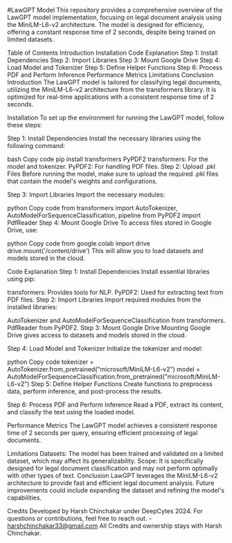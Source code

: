 #LawGPT Model
This repository provides a comprehensive overview of the LawGPT model implementation, focusing on legal document analysis using the MiniLM-L6-v2 architecture. The model is designed for efficiency, offering a constant response time of 2 seconds, despite being trained on limited datasets.

Table of Contents
Introduction
Installation
Code Explanation
Step 1: Install Dependencies
Step 2: Import Libraries
Step 3: Mount Google Drive
Step 4: Load Model and Tokenizer
Step 5: Define Helper Functions
Step 6: Process PDF and Perform Inference
Performance Metrics
Limitations
Conclusion
Introduction
The LawGPT model is tailored for classifying legal documents, utilizing the MiniLM-L6-v2 architecture from the transformers library. It is optimized for real-time applications with a consistent response time of 2 seconds.

Installation
To set up the environment for running the LawGPT model, follow these steps:

Step 1: Install Dependencies
Install the necessary libraries using the following command:

bash
Copy code
pip install transformers PyPDF2
transformers: For the model and tokenizer.
PyPDF2: For handling PDF files.
Step 2: Upload .pkl Files
Before running the model, make sure to upload the required .pkl files that contain the model's weights and configurations.

Step 3: Import Libraries
Import the necessary modules:

python
Copy code
from transformers import AutoTokenizer, AutoModelForSequenceClassification, pipeline
from PyPDF2 import PdfReader
Step 4: Mount Google Drive
To access files stored in Google Drive, use:

python
Copy code
from google.colab import drive
drive.mount('/content/drive')
This will allow you to load datasets and models stored in the cloud.

Code Explanation
Step 1: Install Dependencies
Install essential libraries using pip:

transformers: Provides tools for NLP.
PyPDF2: Used for extracting text from PDF files.
Step 2: Import Libraries
Import required modules from the installed libraries:

AutoTokenizer and AutoModelForSequenceClassification from transformers.
PdfReader from PyPDF2.
Step 3: Mount Google Drive
Mounting Google Drive gives access to datasets and models stored in the cloud.

Step 4: Load Model and Tokenizer
Initialize the tokenizer and model:

python
Copy code
tokenizer = AutoTokenizer.from_pretrained("microsoft/MiniLM-L6-v2")
model = AutoModelForSequenceClassification.from_pretrained("microsoft/MiniLM-L6-v2")
Step 5: Define Helper Functions
Create functions to preprocess data, perform inference, and post-process the results.

Step 6: Process PDF and Perform Inference
Read a PDF, extract its content, and classify the text using the loaded model.

Performance Metrics
The LawGPT model achieves a consistent response time of 2 seconds per query, ensuring efficient processing of legal documents.

Limitations
Datasets: The model has been trained and validated on a limited dataset, which may affect its generalizability.
Scope: It is specifically designed for legal document classification and may not perform optimally with other types of text.
Conclusion
LawGPT leverages the MiniLM-L6-v2 architecture to provide fast and efficient legal document analysis. Future improvements could include expanding the dataset and refining the model's capabilities.

Credits
Developed by Harsh Chinchakar under DeepCytes 2024. For questions or contributions, feel free to reach out. - harshchinchakar33@gmail.com
All Credits and ownership stays with Harsh Chinchakar. 
